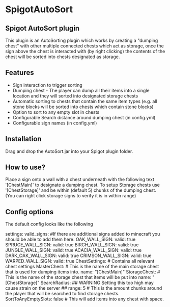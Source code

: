 # SpigotAutoSort

## Spigot AutoSort plugin
This plugin is an AutoSorting plugin which works by creating a "dumping chest" with other multiple connected chests which act as storage, 
once the sign above the chest is interacted with (by right clicking) the contents of the chest will be sorted into chests designated as storage.

## Features
- Sign interaction to trigger sorting
- Dumping chest - The player can dump all their items into a single location and they will sorted into designated storage chests
- Automatic sorting to chests that contain the same item types (e.g. all stone blocks will be sorted into chests which contain stone blocks)
- Option to sort to any empty slot in chests
- Configurable Search distance around dumping chest (in config.yml)
- Configurable sign names (in config.yml)

## Installation
Drag and drop the AutoSort.jar into your Spigot plugin folder.

## How to use?
Place a sign onto a wall with a chest underneath with the following text '[ChestMain]' to designate a dumping chest.
To setup Storage chests use '[ChestStorage]' and be within (default 5) chunks of the dumping chest. (You can right click storage signs to verify it is in within range)

## Config options

The default config looks like the following

settings:
  valid_signs: #If there are additional signs added to minecraft you should be able to add them here.
    OAK_WALL_SIGN:
      valid: true
    SPRUCE_WALL_SIGN:
      valid: true
    BIRCH_WALL_SIGN:
      valid: true
    JUNGLE_WALL_SIGN:
      valid: true
    ACACIA_WALL_SIGN:
      valid: true
    DARK_OAK_WALL_SIGN:
      valid: true
    CRIMSON_WALL_SIGN:
      valid: true
    WARPED_WALL_SIGN:
      valid: true
  ChestSettings: # Contains all relevant chest settings
    MasterChest: # This is the name of the main storage chest that is used for dumping items into.
      name: "[ChestMain]"
    StorageChest: # This is the name of the storage chest that items will be put into
      name: "[ChestStorage]"
    SearchRadius: ## WARNING  Setting this too high may cause strain on the server ##
      range: 5 # This is the amount chunks around the player that will be searched to find storage chests.
    SortToAnyEmptySlots: false # This will add items into any chest with space.
